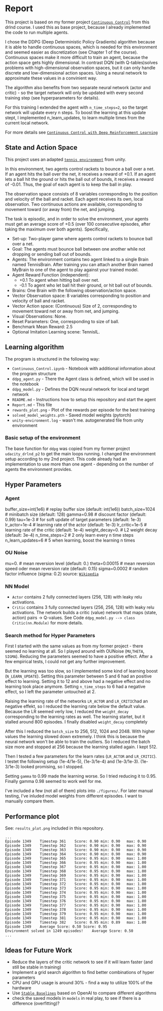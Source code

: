 # Report

This project is based on my former project [`Continuous Control`](https://github.com/tomalbrecht/udacity_drlnd_p2) from this drlnd course. I used this as base project, because I already implemented the code to run multiple agents.

I chose the DDPG (Deep Deterministic Policy Gradients) algorithm because it is able to handle continuous spaces, which is needed for this environment and seemed easier as discretization (see Chapter 1 of the course). Continuous spaces make it more difficult to train an agent, because the action space gets highly dimensional. In contrast DQN (with Q-tables)solves problems with high-dimensional observation spaces, but it can only handle discrete and low-dimensional action spaces. Using a neural network to approximate these values in a convinient way.

The algorithm also benefits from two separate neural network (actor and critic) - so the target network will only be updated with every second training step (see hyperparameters for details). 

For this training I extended the agent with `n_time_steps=2`, so the target network will update every n steps. To boost the learning at this update stept, I implemented n_learn_updates, to learn multiple times from the current local network.

For more details see [`Continuous Control with Deep Reinforcement Learning`](https://arxiv.org/pdf/1509.02971.pdf)

## State and Action Space

This project uses an adapted [`tennis environment`](https://github.com/Unity-Technologies/ml-agents/blob/master/docs/Learning-Environment-Examples.md#tennis) from unity.

In this environment, two agents control rackets to bounce a ball over a net. If an agent hits the ball over the net, it receives a reward of +0.1. If an agent lets a ball hit the ground or hits the ball out of bounds, it receives a reward of -0.01. Thus, the goal of each agent is to keep the ball in play.

The observation space consists of 8 variables corresponding to the position and velocity of the ball and racket. Each agent receives its own, local observation. Two continuous actions are available, corresponding to movement toward (or away from) the net, and jumping.

The task is episodic, and in order to solve the environment, your agents must get an average score of +0.5 (over 100 consecutive episodes, after taking the maximum over both agents). Specifically,

* Set-up: Two-player game where agents control rackets to bounce ball over a net.
* Goal: The agents must bounce ball between one another while not dropping or sending ball out of bounds.
* Agents: The environment contains two agent linked to a single Brain named TennisBrain. After training you can attach another Brain named MyBrain to one of the agent to play against your trained model.
* Agent Reward Function (independent):
    * +0.1 To agent when hitting ball over net.
    * -0.1 To agent who let ball hit their ground, or hit ball out of bounds.
* Brains: One Brain with the following observation/action space.
* Vector Observation space: 8 variables corresponding to position and velocity of ball and racket.
* Vector Action space: (Continuous) Size of 2, corresponding to movement toward net or away from net, and jumping.
* Visual Observations: None.
* Reset Parameters: One, corresponding to size of ball.
* Benchmark Mean Reward: 2.5
* Optional Imitation Learning scene: TennisIL.

## Learning algorithm

The program is structured in the following way:

- `Continuous_Control.ipynb` - Notebook with additional information about the program structure
- `ddpg_agent.py` - There the Agent class is defined, which will be used in the notebook
- `ddpg_model.py` - Defines the DQN neural network for local and target network
- `README.md` - Instructions how to setup this repository and start the agent
- `Report.md` - This file
- `rewards_plot.png` - Plot of the rewards per episode for the best training
- `solved_model_weights.pth` - Saved model weights (pytorch)
- `unity-environment.log` - wasn't me. autogenerated file from unity environment


### Basic setup of the environment

The base function for `ddpg` was copied from my former project `udacity_drlnd_p2` to get the main loops running. I changed the environment setup according to my 2nd project. This code already had an implementation to use more than one agent - depending on the number of agents the environment provides. 

## Hyper Parameters  

### Agent

buffer_size=int(1e6)   # replay buffer size (default: int(1e6))
batch_size=1024        # minibatch size (default: 128)
gamma=0.98             # discount factor (default: 0.99)
tau=1e-3               # for soft update of target parameters (default: 1e-3)
lr_actor=1e-4          # learning rate of the actor (default: 1e-3)
lr_critic=1e-5         # learning rate of the critic (default: 1e-4)
weight_decay=0.        # L2 weight decay (default: 3e-4)
n_time_steps=2         # 2 only learn every n time steps
n_learn_updates=6      # 5 when learning, boost the learning n times


### OU Noise

mu=0.                 # mean reversion level (default: 0.)
theta=0.00015         # mean reversion speed oder mean reversion rate (default: 0.15)
sigma=0.0002          # random factor influence (sigma: 0.2)
source: [`Wikipedia`](https://de.wikipedia.org/wiki/Ornstein-Uhlenbeck-Prozess)

### NN Model

* `Actor` contains 2 fully connected layers (256, 128) with leaky relu activations.
* `Critic` contains 3 fully connected layers (256, 256, 128) with leaky relu activations. The network builds a critic (value) network that maps (state, action) pairs -> Q-values. See Code `ddpg_model.py --> class Critic(nn.Module)` for more details.

### Search method for Hyper Parameters

First I started with the same values as from my former project - there seemed no learning at all. So I played around with OUNoise (`MU`,`THETA`, `SIGMA`). Reducing the parameters seemed to have a positive effect. After a few empirical tests, I could not get any further improvement.

But the learning was too slow, so I implemented some kind of learning boost (`N_LEARN_UPDATE`). Setting this parameter between 5 and 6 had an positive effect to learning. Setting it to 12 and above had a negative effect and no learning took place anymore. Setting `n_time_steps` to 6 had a negative effect, so I left the parameter untouched at 2.

Raising the learning rate of the networks `LR_ACTOR` and `LR_CRITIC`had an negative effekt, so I reduced the learning rate below the default value. Because the LR seemed verly low, I reduced the `weight_decay` corresponding to the learning rates as well.
The learning startet, but it stalled around 800 episodes. I finally disabled `weight_decay` completely

After this I reduced the `batch_size` to 256, 512, 1024 and 2048. With higher values the learning slowed down extremely. I think this is because the neural network won't be able to train the outliers. So I reduced the batch size more and stopped at 256 because the learning stalled again. I kept 512.

Then I tested a few parameters for the learn rates (`LR_ACTOR` and `LR_CRITIC`). I testet the following setup (1e-4/1e-5), (1e-3/1e-4) and (1e-3/1e-3). (1e-3/1e-3) looked promising, so I stopped.

Setting `gamma` to 0.99 made the learning worse. So I tried reducing it to 0.95. Finally gamma 0.98 seemed to work well for me.

I've included a few (not all of them) plots into `./figures/`. For later manual testing, I've inluded model weights from different episodes. I want to manually compare them.


## Performance plot

See: `results_plot.png` included in this repository.

```
...
Episode 1349	Timestep 361	Score: 0.90	min: 0.90	max: 0.90
Episode 1349	Timestep 362	Score: 0.90	min: 0.90	max: 0.90
Episode 1349	Timestep 363	Score: 0.90	min: 0.90	max: 0.90
Episode 1349	Timestep 364	Score: 0.90	min: 0.90	max: 0.90
Episode 1349	Timestep 365	Score: 0.95	min: 0.90	max: 1.00
Episode 1349	Timestep 366	Score: 0.95	min: 0.90	max: 1.00
Episode 1349	Timestep 367	Score: 0.95	min: 0.90	max: 1.00
Episode 1349	Timestep 368	Score: 0.95	min: 0.90	max: 1.00
Episode 1349	Timestep 369	Score: 0.95	min: 0.90	max: 1.00
Episode 1349	Timestep 371	Score: 0.95	min: 0.90	max: 1.00
Episode 1349	Timestep 372	Score: 0.95	min: 0.90	max: 1.00
Episode 1349	Timestep 373	Score: 0.95	min: 0.90	max: 1.00
Episode 1349	Timestep 374	Score: 0.95	min: 0.90	max: 1.00
Episode 1349	Timestep 375	Score: 0.95	min: 0.90	max: 1.00
Episode 1349	Timestep 376	Score: 0.95	min: 0.90	max: 1.00
Episode 1349	Timestep 377	Score: 0.95	min: 0.90	max: 1.00
Episode 1349	Timestep 378	Score: 0.95	min: 0.90	max: 1.00
Episode 1349	Timestep 379	Score: 0.95	min: 0.90	max: 1.00
Episode 1349	Timestep 381	Score: 0.95	min: 0.90	max: 1.00
Episode 1349	Timestep 382	Score: 0.95	min: 0.89	max: 1.00
Episode 1349	Average Score: 0.50	Score: 0.95
Environment solved in 1249 episodes!	Average Score: 0.50
...
```

## Ideas for Future Work
* Reduce the layers of the critic network to see if it will learn faster (and still be stable in training)
* Implement a grid search algorithm to find better combinations of hyper parameters
* CPU and GPU usage is around 30% - find a way to utilize 100% of the hardware
* Use [`Stable Baselines`](https://github.com/hill-a/stable-baselines) based on OpenAI to compare different algorithms
* check the saved models in `models` in real play, to see if there is a difference (overfitting)?